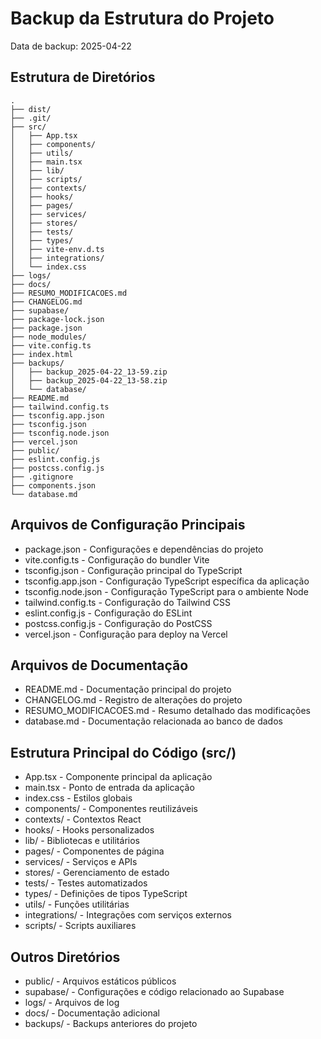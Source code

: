 # Backup da Estrutura do Projeto
Data de backup: 2025-04-22

## Estrutura de Diretórios

```
.
├── dist/
├── .git/
├── src/
│   ├── App.tsx
│   ├── components/
│   ├── utils/
│   ├── main.tsx
│   ├── lib/
│   ├── scripts/
│   ├── contexts/
│   ├── hooks/
│   ├── pages/
│   ├── services/
│   ├── stores/
│   ├── tests/
│   ├── types/
│   ├── vite-env.d.ts
│   ├── integrations/
│   └── index.css
├── logs/
├── docs/
├── RESUMO_MODIFICACOES.md
├── CHANGELOG.md
├── supabase/
├── package-lock.json
├── package.json
├── node_modules/
├── vite.config.ts
├── index.html
├── backups/
│   ├── backup_2025-04-22_13-59.zip
│   ├── backup_2025-04-22_13-58.zip
│   └── database/
├── README.md
├── tailwind.config.ts
├── tsconfig.app.json
├── tsconfig.json
├── tsconfig.node.json
├── vercel.json
├── public/
├── eslint.config.js
├── postcss.config.js
├── .gitignore
├── components.json
└── database.md
```

## Arquivos de Configuração Principais
- package.json - Configurações e dependências do projeto
- vite.config.ts - Configuração do bundler Vite
- tsconfig.json - Configuração principal do TypeScript
- tsconfig.app.json - Configuração TypeScript específica da aplicação
- tsconfig.node.json - Configuração TypeScript para o ambiente Node
- tailwind.config.ts - Configuração do Tailwind CSS
- eslint.config.js - Configuração do ESLint
- postcss.config.js - Configuração do PostCSS
- vercel.json - Configuração para deploy na Vercel

## Arquivos de Documentação
- README.md - Documentação principal do projeto
- CHANGELOG.md - Registro de alterações do projeto
- RESUMO_MODIFICACOES.md - Resumo detalhado das modificações
- database.md - Documentação relacionada ao banco de dados

## Estrutura Principal do Código (src/)
- App.tsx - Componente principal da aplicação
- main.tsx - Ponto de entrada da aplicação
- index.css - Estilos globais
- components/ - Componentes reutilizáveis
- contexts/ - Contextos React
- hooks/ - Hooks personalizados
- lib/ - Bibliotecas e utilitários
- pages/ - Componentes de página
- services/ - Serviços e APIs
- stores/ - Gerenciamento de estado
- tests/ - Testes automatizados
- types/ - Definições de tipos TypeScript
- utils/ - Funções utilitárias
- integrations/ - Integrações com serviços externos
- scripts/ - Scripts auxiliares

## Outros Diretórios
- public/ - Arquivos estáticos públicos
- supabase/ - Configurações e código relacionado ao Supabase
- logs/ - Arquivos de log
- docs/ - Documentação adicional
- backups/ - Backups anteriores do projeto 